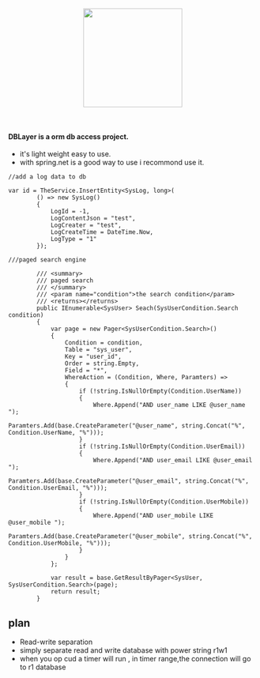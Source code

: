 <p align="center">
    <br>
    <a href="http://www.wxius.com">
        <img width="200" src="http://style.wxius.com/assets/frontend/layout/img/logos/logo-corp-red.png">
    </a>
    <br>
</p>
<br/>


#### DBLayer is a orm db access project.

* it's light weight easy to use.
* with spring.net is a good way to use i recommond use it.

```
//add a log data to db

var id = TheService.InsertEntity<SysLog, long>(
        () => new SysLog()
        {
            LogId = -1,
            LogContentJson = "test",
            LogCreater = "test",
            LogCreateTime = DateTime.Now,
            LogType = "1"
        });
```
```
///paged search engine

        /// <summary>
        /// paged search
        /// </summary>
        /// <param name="condition">the search condition</param>
        /// <returns></returns>
        public IEnumerable<SysUser> Seach(SysUserCondition.Search condition)
        {
            var page = new Pager<SysUserCondition.Search>()
            {
                Condition = condition,
                Table = "sys_user",
                Key = "user_id",
                Order = string.Empty,
                Field = "*",
                WhereAction = (Condition, Where, Paramters) =>
                {
                    if (!string.IsNullOrEmpty(Condition.UserName))
                    {
                        Where.Append("AND user_name LIKE @user_name ");
                        Paramters.Add(base.CreateParameter("@user_name", string.Concat("%", Condition.UserName, "%")));
                    }
                    if (!string.IsNullOrEmpty(Condition.UserEmail))
                    {
                        Where.Append("AND user_email LIKE @user_email ");
                        Paramters.Add(base.CreateParameter("@user_email", string.Concat("%", Condition.UserEmail, "%")));
                    }
                    if (!string.IsNullOrEmpty(Condition.UserMobile))
                    {
                        Where.Append("AND user_mobile LIKE @user_mobile ");
                        Paramters.Add(base.CreateParameter("@user_mobile", string.Concat("%", Condition.UserMobile, "%")));
                    }
                }
            };

            var result = base.GetResultByPager<SysUser, SysUserCondition.Search>(page);
            return result;
        }
```

## plan 
* Read-write separation
* simply separate read and write database with power string r1w1
* when you op cud a timer will run , in timer range,the connection will go to r1 database

